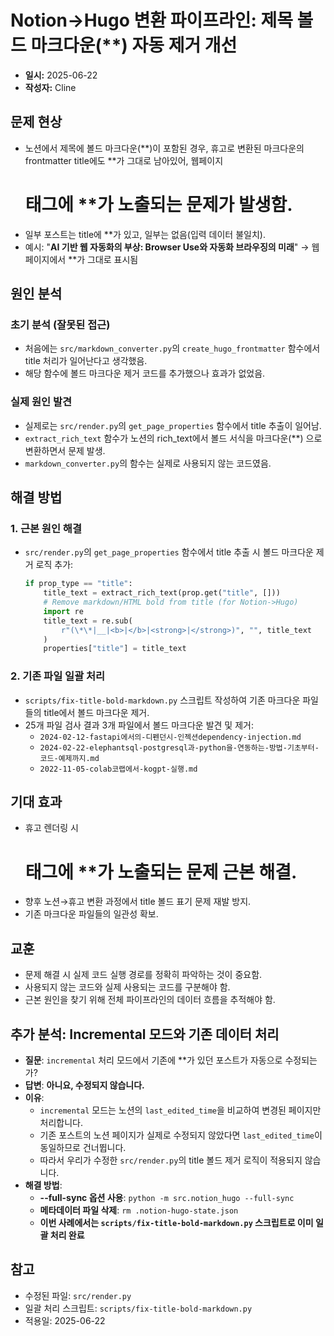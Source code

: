 # Notion→Hugo 변환 파이프라인: 제목 볼드 마크다운(**) 자동 제거 개선

- **일시:** 2025-06-22
- **작성자:** Cline

## 문제 현상

- 노션에서 제목에 볼드 마크다운(**)이 포함된 경우, 휴고로 변환된 마크다운의 frontmatter title에도 **가 그대로 남아있어, 웹페이지 <h1> 태그에 **가 노출되는 문제가 발생함.
- 일부 포스트는 title에 **가 있고, 일부는 없음(입력 데이터 불일치).
- 예시: "**AI 기반 웹 자동화의 부상: Browser Use와 자동화 브라우징의 미래**" → 웹페이지에서 **가 그대로 표시됨

## 원인 분석

### 초기 분석 (잘못된 접근)
- 처음에는 `src/markdown_converter.py`의 `create_hugo_frontmatter` 함수에서 title 처리가 일어난다고 생각했음.
- 해당 함수에 볼드 마크다운 제거 코드를 추가했으나 효과가 없었음.

### 실제 원인 발견
- 실제로는 `src/render.py`의 `get_page_properties` 함수에서 title 추출이 일어남.
- `extract_rich_text` 함수가 노션의 rich_text에서 볼드 서식을 마크다운(**) 으로 변환하면서 문제 발생.
- `markdown_converter.py`의 함수는 실제로 사용되지 않는 코드였음.

## 해결 방법

### 1. 근본 원인 해결
- `src/render.py`의 `get_page_properties` 함수에서 title 추출 시 볼드 마크다운 제거 로직 추가:
  ```python
  if prop_type == "title":
      title_text = extract_rich_text(prop.get("title", []))
      # Remove markdown/HTML bold from title (for Notion->Hugo)
      import re
      title_text = re.sub(
          r"(\*\*|__|<b>|</b>|<strong>|</strong>)", "", title_text
      )
      properties["title"] = title_text
  ```

### 2. 기존 파일 일괄 처리
- `scripts/fix-title-bold-markdown.py` 스크립트 작성하여 기존 마크다운 파일들의 title에서 볼드 마크다운 제거.
- 25개 파일 검사 결과 3개 파일에서 볼드 마크다운 발견 및 제거:
  - `2024-02-12-fastapi에서의-디펜던시-인젝션dependency-injection.md`
  - `2024-02-22-elephantsql-postgresql과-python을-연동하는-방법-기초부터-코드-예제까지.md`
  - `2022-11-05-colab코랩에서-kogpt-실행.md`

## 기대 효과

- 휴고 렌더링 시 <h1> 태그에 **가 노출되는 문제 근본 해결.
- 향후 노션→휴고 변환 과정에서 title 볼드 표기 문제 재발 방지.
- 기존 마크다운 파일들의 일관성 확보.

## 교훈

- 문제 해결 시 실제 코드 실행 경로를 정확히 파악하는 것이 중요함.
- 사용되지 않는 코드와 실제 사용되는 코드를 구분해야 함.
- 근본 원인을 찾기 위해 전체 파이프라인의 데이터 흐름을 추적해야 함.

## 추가 분석: Incremental 모드와 기존 데이터 처리

- **질문**: `incremental` 처리 모드에서 기존에 **가 있던 포스트가 자동으로 수정되는가?
- **답변**: **아니요, 수정되지 않습니다.**
- **이유**:
  - `incremental` 모드는 노션의 `last_edited_time`을 비교하여 변경된 페이지만 처리합니다.
  - 기존 포스트의 노션 페이지가 실제로 수정되지 않았다면 `last_edited_time`이 동일하므로 건너뜁니다.
  - 따라서 우리가 수정한 `src/render.py`의 title 볼드 제거 로직이 적용되지 않습니다.
- **해결 방법**:
  - **--full-sync 옵션 사용**: `python -m src.notion_hugo --full-sync`
  - **메타데이터 파일 삭제**: `rm .notion-hugo-state.json`
  - **이번 사례에서는 `scripts/fix-title-bold-markdown.py` 스크립트로 이미 일괄 처리 완료**

## 참고

- 수정된 파일: `src/render.py`
- 일괄 처리 스크립트: `scripts/fix-title-bold-markdown.py`
- 적용일: 2025-06-22

